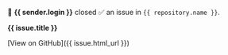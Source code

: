 🐞 **{{ sender.login }}** closed ✅ an issue in `{{ repository.name }}`.

**{{ issue.title }}**

[View on GitHub]({{ issue.html_url }})